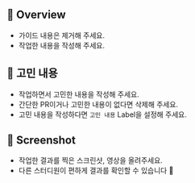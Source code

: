 ## 📓 Overview
- 가이드 내용은 제거해 주세요.
- 작업한 내용을 작성해 주세요.  

## 🤔 고민 내용
- 작업하면서 고민한 내용을 작성해 주세요.  
- 간단한 PR이거나 고민한 내용이 없다면 삭제해 주세요.
- 고민 내용을 작성하다면 `고민 내용` Label을 설정해 주세요.  

## 📸 Screenshot
- 작업한 결과를 찍은 스크린샷, 영상을 올려주세요.  
- 다른 스터디원이 편하게 결과를 확인할 수 있습니다 🥰
